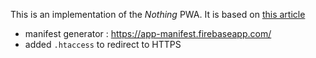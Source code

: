 This is an implementation of the *Nothing* PWA. It is based on [this article](https://dev.to/henrylim96/zero-to-15--building-a-nothing-pwa-in-15-minutes-258j)

- manifest generator : https://app-manifest.firebaseapp.com/
- added  `.htaccess` to redirect to HTTPS